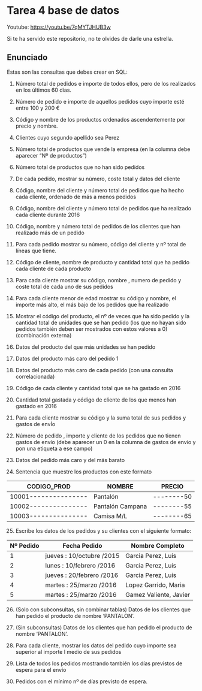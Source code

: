 # Tarea 4 base de datos 

Youtube: https://youtu.be/7qMYTJHUB3w

Si te ha servido este repositorio, no te olvides de darle una estrella.

## Enunciado

Estas son las consultas que debes crear en SQL:

1. Número total de pedidos e importe de todos ellos, pero de los realizados en los últimos 60 días.

2. Número de pedido e importe de aquellos pedidos cuyo importe esté entre 100 y 200 €

3. Código y nombre de los productos ordenados ascendentemente por precio y nombre.

4. Clientes cuyo segundo apellido sea Perez

5. Número total de productos que vende la empresa (en la columna debe aparecer “Nº de productos”)

6. Número total de productos que no han sido pedidos

7. De cada pedido, mostrar su número, coste total y datos del cliente

8. Código, nombre del cliente y número total de pedidos que ha hecho cada cliente, ordenado de más a menos pedidos

9. Código, nombre del cliente y número total de pedidos que ha realizado cada cliente durante 2016

10. Código, nombre y número total de pedidos de los clientes que han realizado más de un pedido

11. Para cada pedido mostrar su número, código del cliente y nº total de líneas que tiene.

12. Código de cliente, nombre de producto y cantidad total que ha pedido cada cliente de cada producto

13. Para cada cliente mostrar su código, nombre , numero de pedido y coste total de cada uno de sus pedidos

14. Para cada cliente menor de edad mostrar su código y nombre, el importe más alto, el más bajo de los pedidos que ha realizado

15. Mostrar el código del producto, el nº de veces que ha sido pedido y la cantidad total de unidades que se han pedido (los que no hayan sido pedidos también deben ser mostrados con estos valores a 0) (combinación externa)

16. Datos del producto del que más unidades se han pedido

17. Datos del producto más caro del pedido 1

18. Datos del producto más caro de cada pedido (con una consulta correlacionada)

19. Código de cada cliente y cantidad total que se ha gastado en 2016

20. Cantidad total gastada y código de cliente de los que menos han gastado en 2016

21. Para cada cliente mostrar su código y la suma total de sus pedidos y gastos de envÍo

22. Número de pedido , importe y cliente de los pedidos que no tienen gastos de envío (debe aparecer un 0 en la columna de gastos de envío y
pon una etiqueta a ese campo)

23. Datos del pedido más caro y del más barato

24. Sentencia que muestre los productos con este formato
  
| CODIGO_PROD | NOMBRE | PRECIO |
|---|---|---|
| 10001--------------- | Pantalón | --------50 |
| 10002--------------- | Pantalón Campana | --------55 |
| 10003--------------- | Camisa M/L | --------65 |

25. Escribe los datos de los pedidos y su clientes con el siguiente formato:

| Nº Pedido | Fecha Pedido | Nombre Completo |
|---|---|---|
| 1 | jueves : 10/octubre /2015 | Garcia Perez, Luis |
| 2 | lunes : 10/febrero /2016 | Garcia Perez, Luis |
| 3 | jueves : 20/febrero /2016 | Garcia Perez, Luis |
| 4 | martes : 25/marzo /2016 | Lopez Garrido, Maria |
| 5 | martes : 25/marzo /2016 | Gamez Valiente, Javier |

26. (Solo con subconsultas, sin combinar tablas) Datos de los clientes que han pedido el producto de nombre ‘PANTALON’.

27. (Sin subconsultas) Datos de los clientes que han pedido el producto de nombre ‘PANTALON’.

28. Para cada cliente, mostrar los datos del pedido cuyo importe sea superior al importe l medio de sus pedidos

29. Lista de todos los pedidos mostrando también los días previstos de espera para el envío

30. Pedidos con el mínimo nº de días previsto de espera.
